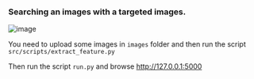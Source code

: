 ### Searching an images with a targeted images.
![image](https://github.com/user-attachments/assets/2e0878cb-ecfa-4545-adad-91e4f474d1c6)

You need to upload some images in `images` folder and then run the script `src/scripts/extract_feature.py`

Then run the script `run.py` and browse http://127.0.0.1:5000
